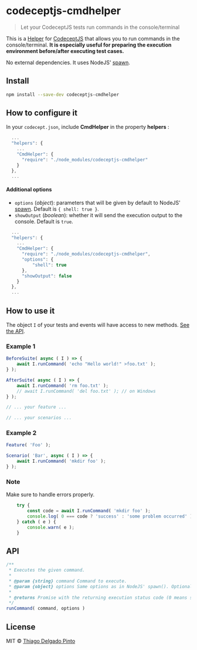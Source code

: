 # codeceptjs-cmdhelper

> Let your CodeceptJS tests run commands in the console/terminal

This is a [Helper](https://codecept.io/helpers/) for [CodeceptJS](https://codecept.io/) that allows you to run commands in the console/terminal. **It is especially useful for preparing the execution environment before/after executing test cases.**

No external dependencies. It uses NodeJS' [spawn](https://nodejs.org/api/child_process.html#child_process_child_process_spawn_command_args_options).

## Install

```bash
npm install --save-dev codeceptjs-cmdhelper
```

## How to configure it

In your `codecept.json`, include **CmdHelper** in the property **helpers** :

```js
  ...
  "helpers": {
    ...
    "CmdHelper": {
      "require": "./node_modules/codeceptjs-cmdhelper"
    }
  },
  ...
```

#### Additional options

- `options` (*object*): parameters that will be given by default to NodeJS' [spawn](https://nodejs.org/api/child_process.html#child_process_child_process_spawn_command_args_options). Default is `{ shell: true }`.
- `showOutput` (*boolean*): whether it will send the execution output to the console. Default is `true`.

```js
  ...
  "helpers": {
    ...
    "CmdHelper": {
      "require": "./node_modules/codeceptjs-cmdhelper",
      "options": {
          "shell": true
      },
      "showOutput": false
    }
  },
  ...
```

## How to use it

The object `I` of your tests and events will have access to new methods. [See the API](#api).


### Example 1

```js
BeforeSuite( async ( I ) => {
    await I.runCommand( 'echo "Hello world!" >foo.txt' );
} );

AfterSuite( async ( I ) => {
    await I.runCommand( 'rm foo.txt' );
    // await I.runCommand( 'del foo.txt' ); // on Windows
} );

// ... your feature ...

// ... your scenarios ...
```

### Example 2

```js
Feature( 'Foo' );

Scenario( 'Bar', async ( I ) => {
    await I.runCommand( 'mkdir foo' );
} );
```

### Note

Make sure to handle errors properly.

```js
    try {
        const code = await I.runCommand( 'mkdir foo' );
        console.log( 0 === code ? 'success' : 'some problem occurred' );
    } catch ( e ) {
        console.warn( e );
    }
```


## API

```js
/**
 * Executes the given command.
 *
 * @param {string} command Command to execute.
 * @param {object} options Same options as in NodeJS' spawn(). Optional. Default is `{ shell: true }`.
 *
 * @returns Promise with the returning execution status code (0 means success)
 */
runCommand( command, options )
```


## License

MIT © [Thiago Delgado Pinto](https://github.com/thiagodp)